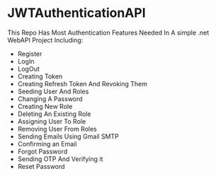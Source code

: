 # JWTAuthenticationAPI
This Repo Has Most Authentication Features Needed In A simple .net WebAPI Project Including:
- Register
- LogIn
- LogOut
- Creating Token
- Creating Refresh Token And Revoking Them
- Seeding User And Roles
- Changing A Password
- Creating New Role
- Deleting An Existing Role
- Assigning User To Role
- Removing User From Roles
- Sending Emails Using Gmail SMTP
- Confirming an Email
- Forgot Password
- Sending OTP And Verifying it
- Reset Password
